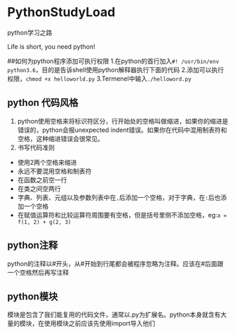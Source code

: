 # PythonStudyLoad
python学习之路

Life is short, you need python!

##如何为python程序添加可执行权限
1.在python的首行加入`#! /usr/bin/env python3.6`，目的是告诉shell使用python解释器执行下面的代码
2.添加可以执行权限，`chmod +x helloworld.py`
3.Termenel中输入`./helloword.py`

## python 代码风格
1. python使用空格来将标识符区分，行开始处的空格叫做缩进，如果你的缩进是错误的，python会报unexpected indent错误。如果你在代码中混用制表符和空格，这种缩进错误会很常见。
2. 书写代码准则
+ 使用2两个空格来缩进
+ 永远不要混用空格和制表符
+ 在函数之前空一行
+ 在类之间空两行
+ 字典、列表、元组以及参数列表中在`,`后添加一个空格，对于字典，在`:`后也添加一个空格
+ 在赋值运算符和比较运算符周围要有空格，但是括号里侧不添加空格，eg:`a = f(1, 2) + g(2, 3)`

## python注释
python的注释以#开头，从#开始到行尾都会被程序忽略为注释。应该在#后面跟一个空格然后再写注释

## python模块
模块是包含了我们能复用的代码文件，通常以.py为扩展名。python本身就含有大量的模块，在使用模块之前应该先使用import导入他们
